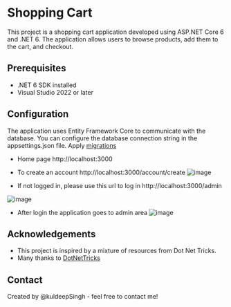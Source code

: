 # Shopping Cart
This project is a shopping cart application developed using ASP.NET Core 6 and .NET 6. The application allows users to browse products, add them to the cart, and checkout.

## Prerequisites

- .NET 6 SDK installed
- Visual Studio 2022 or later

## Configuration
The application uses Entity Framework Core to communicate with the database. You can configure the database connection string in the appsettings.json file.
Apply [migrations](https://learn.microsoft.com/en-us/ef/core/managing-schemas/migrations/applying?tabs=vs )

- Home page
http://localhost:3000
- To create an account 
http://localhost:3000/account/create
![image](https://user-images.githubusercontent.com/36822070/223549789-63492f2e-b0c9-41d6-8c97-160f9cbefcb2.png)

- If not logged in, please use this url to log in
http://localhost:3000/admin

![image](https://user-images.githubusercontent.com/36822070/223550194-61ce72df-79d1-4446-8278-43168d9e7116.png)

- After login the application goes to admin area
![image](https://user-images.githubusercontent.com/36822070/223550316-82389c81-dd3c-418f-8683-82b0b6901737.png)

## Acknowledgements
- This project is inspired by a mixture of resources from Dot Net Tricks.
- Many thanks to [DotNetTricks](https://www.dotnettricks.com/)

## Contact
Created by @kuldeepSingh - feel free to contact me!
